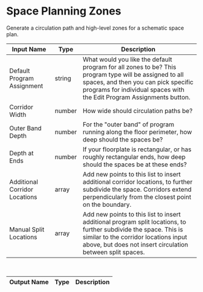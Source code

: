 

# Space Planning Zones

Generate a circulation path and high-level zones for a schematic space plan.

|Input Name|Type|Description|
|---|---|---|
|Default Program Assignment|string|What would you like the default program for all zones to be? This program type will be assigned to all spaces, and then you can pick specific programs for individual spaces with the Edit Program Assignments button.|
|Corridor Width|number|How wide should circulation paths be?|
|Outer Band Depth|number|For the "outer band" of program running along the floor perimeter, how deep should the spaces be?|
|Depth at Ends|number|If your floorplate is rectangular, or has roughly rectangular ends, how deep should the spaces be at these ends?|
|Additional Corridor Locations|array|Add new points to this list to insert additional corridor locations, to further subdivide the space. Corridors extend perpendicularly from the closest point on the boundary.|
|Manual Split Locations|array|Add new points to this list to insert additional program split locations, to further subdivide the space. This is similar to the corridor locations input above, but does not insert circulation between split spaces.|


<br>

|Output Name|Type|Description|
|---|---|---|

